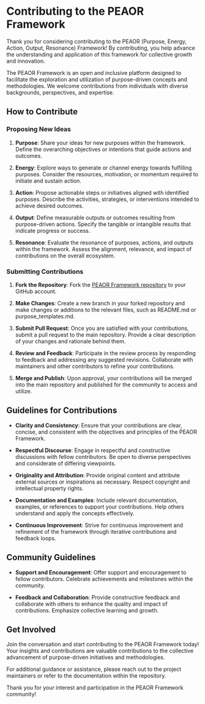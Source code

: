 # Contributing to the PEAOR Framework

Thank you for considering contributing to the PEAOR (Purpose, Energy, Action, Output, Resonance) Framework! By contributing, you help advance the understanding and application of this framework for collective growth and innovation.

The PEAOR Framework is an open and inclusive platform designed to facilitate the exploration and utilization of purpose-driven concepts and methodologies. We welcome contributions from individuals with diverse backgrounds, perspectives, and expertise.

## How to Contribute

### Proposing New Ideas

1. **Purpose**: Share your ideas for new purposes within the framework. Define the overarching objectives or intentions that guide actions and outcomes.

2. **Energy**: Explore ways to generate or channel energy towards fulfilling purposes. Consider the resources, motivation, or momentum required to initiate and sustain action.

3. **Action**: Propose actionable steps or initiatives aligned with identified purposes. Describe the activities, strategies, or interventions intended to achieve desired outcomes.

4. **Output**: Define measurable outputs or outcomes resulting from purpose-driven actions. Specify the tangible or intangible results that indicate progress or success.

5. **Resonance**: Evaluate the resonance of purposes, actions, and outputs within the framework. Assess the alignment, relevance, and impact of contributions on the overall ecosystem.

### Submitting Contributions

1. **Fork the Repository**: Fork the [PEAOR Framework repository](https://github.com/your/repository) to your GitHub account.

2. **Make Changes**: Create a new branch in your forked repository and make changes or additions to the relevant files, such as README.md or purpose_templates.md.

3. **Submit Pull Request**: Once you are satisfied with your contributions, submit a pull request to the main repository. Provide a clear description of your changes and rationale behind them.

4. **Review and Feedback**: Participate in the review process by responding to feedback and addressing any suggested revisions. Collaborate with maintainers and other contributors to refine your contributions.

5. **Merge and Publish**: Upon approval, your contributions will be merged into the main repository and published for the community to access and utilize.

## Guidelines for Contributions

- **Clarity and Consistency**: Ensure that your contributions are clear, concise, and consistent with the objectives and principles of the PEAOR Framework.

- **Respectful Discourse**: Engage in respectful and constructive discussions with fellow contributors. Be open to diverse perspectives and considerate of differing viewpoints.

- **Originality and Attribution**: Provide original content and attribute external sources or inspirations as necessary. Respect copyright and intellectual property rights.

- **Documentation and Examples**: Include relevant documentation, examples, or references to support your contributions. Help others understand and apply the concepts effectively.

- **Continuous Improvement**: Strive for continuous improvement and refinement of the framework through iterative contributions and feedback loops.

## Community Guidelines

- **Support and Encouragement**: Offer support and encouragement to fellow contributors. Celebrate achievements and milestones within the community.

- **Feedback and Collaboration**: Provide constructive feedback and collaborate with others to enhance the quality and impact of contributions. Emphasize collective learning and growth.

## Get Involved

Join the conversation and start contributing to the PEAOR Framework today! Your insights and contributions are valuable contributions to the collective advancement of purpose-driven initiatives and methodologies.

For additional guidance or assistance, please reach out to the project maintainers or refer to the documentation within the repository.

Thank you for your interest and participation in the PEAOR Framework community!